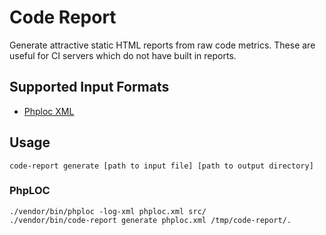 Code Report
==============
Generate attractive static HTML reports from raw code metrics. These are useful for CI servers which do not have
built in reports.

## Supported Input Formats
* [Phploc XML](https://github.com/sebastianbergmann/phploc)

## Usage

    code-report generate [path to input file] [path to output directory]

### PhpLOC
    ./vendor/bin/phploc -log-xml phploc.xml src/
    ./vendor/bin/code-report generate phploc.xml /tmp/code-report/.